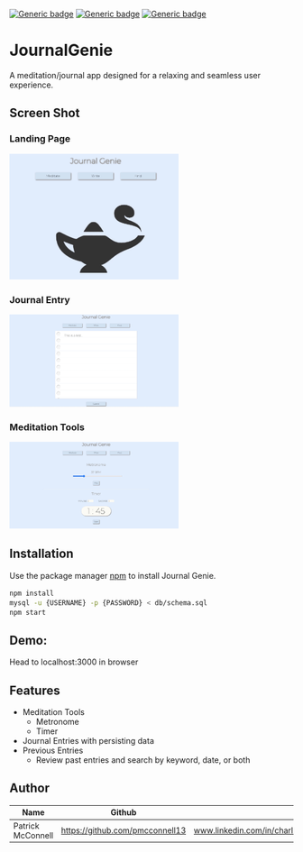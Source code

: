 [![Generic badge](https://img.shields.io/badge/npm-6.14.8-<COLOR>.svg)](https://shields.io/)
[![Generic badge](https://img.shields.io/badge/node-v15.12.0-orange.svg)](https://shields.io/)
[![Generic badge](https://img.shields.io/badge/react-17.0.2-yellowgreen.svg)](https://shields.io/)

# JournalGenie

A meditation/journal app designed for a relaxing and seamless user experience.

## Screen Shot
### Landing Page
<img src="./readMeImages/mainPage.jpg" width="300px">

### Journal Entry
<img src="./readMeImages/journalEntry.jpg" width="300px">

### Meditation Tools
<img src="./readMeImages/meditationTools.jpg" width="300px">

## Installation

Use the package manager [npm](https://www.npmjs.com/get-npm) to install Journal Genie.

```bash
npm install
mysql -u {USERNAME} -p {PASSWORD} < db/schema.sql
npm start
```

## Demo:
Head to localhost:3000 in browser

## Features
- Meditation Tools
  - Metronome
  - Timer
- Journal Entries with persisting data
- Previous Entries
  - Review past entries and search by keyword, date, or both


## Author
| Name                | Github                            | LinkedIn                                     |
| --------------------|:------------------------------:   |------:|
| Patrick McConnell   |https://github.com/pmcconnell13    |www.linkedin.com/in/charlespatrickmcconnell   |



